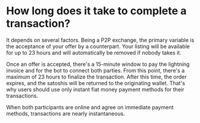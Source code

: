 # How long does it take to complete a transaction?

It depends on several factors. Being a P2P exchange, the primary variable is the acceptance of your offer by a counterpart. Your listing will be available for up to 23 hours and will automatically be removed if nobody takes it.

Once an offer is accepted, there's a 15-minute window to pay the lightning invoice and for the bot to connect both parties. From this point, there's a maximum of 23 hours to finalize the transaction. After this time, the order expires, and the satoshis will be returned to the originating wallet. That's why users should use only instant fiat money payment methods for their transactions.

When both participants are online and agree on immediate payment methods, transactions are nearly instantaneous.
